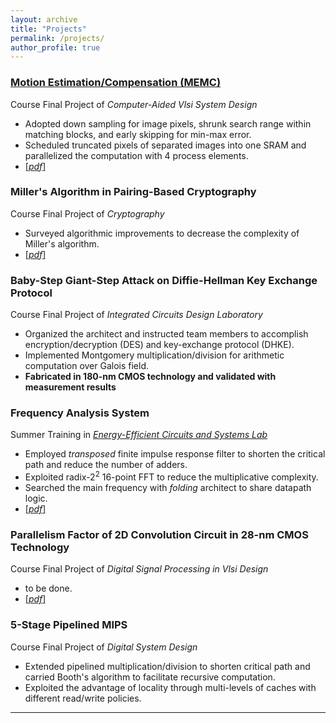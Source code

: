 ```yaml
---
layout: archive
title: "Projects"
permalink: /projects/
author_profile: true
---
```


### [Motion Estimation/Compensation (MEMC)](https://pojenchen.github.io/files/memc.pdf)  
Course Final Project of *Computer-Aided Vlsi System Design*  
- Adopted down sampling for image pixels, shrunk search range within matching blocks, and early skipping for min-max error.  
- Scheduled truncated pixels of separated images into one SRAM and parallelized the computation with 4 process elements.  
- [[*pdf*]](https://pojenchen.github.io/files/memc.pdf)  

### Miller's Algorithm in Pairing-Based Cryptography  
Course Final Project of *Cryptography*  
- Surveyed algorithmic improvements to decrease the complexity of Miller's algorithm.  
- [[*pdf*]](https://pojenchen.github.io/files/pairing.pdf)  

### Baby-Step Giant-Step Attack on Diffie-Hellman Key Exchange Protocol  
Course Final Project of *Integrated Circuits Design Laboratory*  
- Organized the architect and instructed team members to accomplish encryption/decryption (DES) and key-exchange protocol (DHKE).  
- Implemented Montgomery multiplication/division for arithmetic computation over Galois field.  
- **Fabricated in 180-nm CMOS technology and validated with measurement results**  

### Frequency Analysis System  
Summer Training in [*Energy-Efficient Circuits and Systems Lab*](https://sites.google.com/eecs.ee.ntu.edu.tw/eecslab)  
- Employed *transposed* finite impulse response filter to shorten the critical path and reduce the number of adders.  
- Exploited radix-$2^2$ 16-point FFT to reduce the multiplicative complexity.  
- Searched the main frequency with *folding* architect to share datapath logic.  
- [[*pdf*]](https://pojenchen.github.io/files/fft.pdf)  

### Parallelism Factor of 2D Convolution Circuit in 28-nm CMOS Technology  
Course Final Project of *Digital Signal Processing in Vlsi Design*  
- to be done.  
- [[*pdf*]](https://pojenchen.github.io/files/conv.pdf)  

### 5-Stage Pipelined MIPS  
Course Final Project of *Digital System Design*  
- Extended pipelined multiplication/division to shorten critical path and carried Booth's algorithm to facilitate recursive computation.  
- Exploited the advantage of locality through multi-levels of caches with different read/write policies.  

---